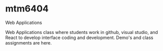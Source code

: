 # mtm6404
Web Applications

Web Applications class where students work in github, visual studio, and React to develop interface coding and development. Demo's and class assignments are here. 
